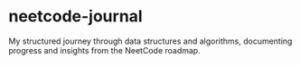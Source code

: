 # neetcode-journal
My structured journey through data structures and algorithms, documenting progress and insights from the NeetCode roadmap.

